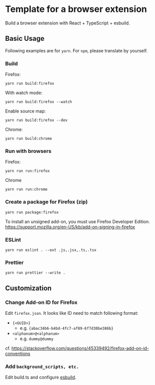 # Template for a browser extension

Build a browser extension with React + TypeScript + esbuild.

## Basic Usage

Following examples are for `yarn`. For `npm`, please translate by yourself.

### Build

Firefox:

```
yarn run build:firefox
```

With watch mode:

```
yarn run build:firefox --watch
```

Enable source map:

```
yarn run build:firefox --dev
```

Chrome:

```
yarn run build:chrome
```

### Run with browsers

Firefox:

```
yarn run run:firefox
```

Chrome

```
yarn run run:chrome
```

### Create a package for Firefox (zip)

```
yarn run package:firefox
```

To install an unsigned add-on, you must use Firefox Developer Edition.
https://support.mozilla.org/en-US/kb/add-on-signing-in-firefox

### ESLint

```
yarn run eslint . --ext .js,.jsx,.ts,.tsx
```

### Prettier

```
yarn run prettier --write .
```

## Customization

### Change Add-on ID for Firefox

Edit `firefox.json`.
It looks like ID need to match following format:

* `{<GUID>}`
  * e.g. `{abac34b6-b4bd-4fc7-af89-6f7d30be386b}`
* `<alphanum>@<alphanum>`
  * e.g. `dummy@dummy`

cf. https://stackoverflow.com/questions/45339492/firefox-add-on-id-conventions

### Add `background_scripts, etc.`

Edit build.ts and configure [esbuild](https://esbuild.github.io/).
